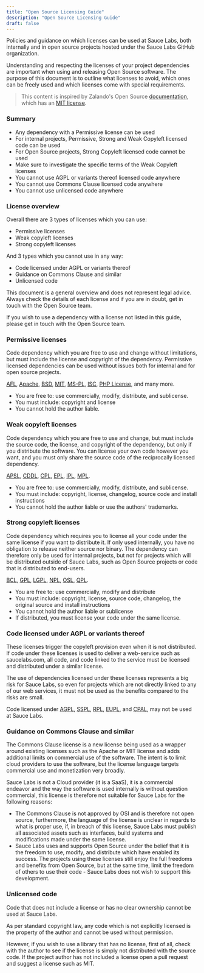 ```yaml
---
title: "Open Source Licensing Guide"
description: "Open Source Licensing Guide"
draft: false
---
```


Policies and guidance on which licenses can be used at Sauce Labs, both internally and in open source projects hosted under the Sauce Labs GitHub organization.

Understanding and respecting the licenses of your project dependencies are important when using and releasing Open Source software. The purpose of this document is to outline what licenses to avoid, which ones can be freely used and which licenses come with special requirements.

> This content is inspired by Zalando's Open Source [documentation](https://opensource.zalando.com/docs), which has an [MIT license](https://github.com/zalando/zalando.github.io/blob/master/LICENSE).

### Summary

- Any dependency with a Permissive license can be used
- For internal projects, Permissive, Strong and Weak Copyleft licensed code can be used
- For Open Source projects, Strong Copyleft licensed code cannot be used
- Make sure to investigate the specific terms of the Weak Copyleft licenses
- You cannot use AGPL or variants thereof licensed code anywhere
- You cannot use Commons Clause licensed code anywhere
- You cannot use unlicensed code anywhere

### License overview
Overall there are 3 types of licenses which you can use:

- Permissive licenses
- Weak copyleft licenses
- Strong copyleft licenses

And 3 types which you cannot use in any way:

- Code licensed under AGPL or variants thereof
- Guidance on Commons Clause and similar
- Unlicensed code

This document is a general overview and does not represent legal advice. Always check the details of each license and if you are in doubt, get in touch with the Open Source team.

If you wish to use a dependency with a license not listed in this guide, please get in touch with the Open Source team.

### Permissive licenses
Code dependency which you are free to use and change without limitations, but must include the license and copyright of the dependency. Permissive licensed dependencies can be used without issues both for internal and for open source projects.

[AFL](https://tldrlegal.com/l/afl3), [Apache](https://tldrlegal.com/l/apache2), [BSD](https://tldrlegal.com/l/bsd3), [MIT](https://tldrlegal.com/l/mit), [MS-PL](https://tldrlegal.com/l/mspl), [ISC](https://tldrlegal.com/l/isc), [PHP License](https://tldrlegal.com/license/the-php-license-3.0.1), and many more.

- You are free to: use commercially, modify, distribute, and sublicense.
- You must include: copyright and license
- You cannot hold the author liable.

### Weak copyleft licenses
Code dependency which you are free to use and change, but must include the source code, the license, and copyright of the dependency, but only if you distribute the software. You can license your own code however you want, and you must only share the source code of the reciprocally licensed dependency.

[APSL](https://tldrlegal.com/l/aspl2), [CDDL](https://tldrlegal.com/l/cddl), [CPL](https://tldrlegal.com/license/common-public-license-1.0-(cpl-1.0)), [EPL](https://tldrlegal.com/l/epl), [IPL](https://tldrlegal.com/l/ipl), [MPL](https://tldrlegal.com/l/mpl-2.0).

- You are free to: use commercially, modify, distribute, and sublicense.
- You must include: copyright, license, changelog, source code and install instructions
- You cannot hold the author liable or use the authors' trademarks.

### Strong copyleft licenses
Code dependency which requires you to license all your code under the same license if you want to distribute it. If only used internally, you have no obligation to release neither source nor binary. The dependency can therefore only be used for internal projects, but not for projects which will be distributed outside of Sauce Labs, such as Open Source projects or code that is distributed to end-users.

[BCL](https://www.oracle.com/downloads/licenses/binary-code-license.html), [GPL](https://tldrlegal.com/l/gpl-3.0), [LGPL](https://tldrlegal.com/l/lgpl-3.0), [NPL](https://tldrlegal.com/license/netscape-public-license-v1.1-(npl-1.1)), [OSL](https://tldrlegal.com/license/open-software-license-2.1-(osl-2.1)), [QPL](https://tldrlegal.com/license/q-public-license-1.0-(qpl-1.0)).

- You are free to: use commercially, modify and distribute
- You must include: copyright, license, source code, changelog, the original source and install instructions
- You cannot hold the author liable or sublicense
- If distributed, you must license your code under the same license.

### Code licensed under AGPL or variants thereof
These licenses trigger the copyleft provision even when it is not distributed. If code under these licenses is used to deliver a web-service such as saucelabs.com, all code, and code linked to the service must be licensed and distributed under a similar license.

The use of dependencies licensed under these licenses represents a big risk for Sauce Labs, so even for projects which are not directly linked to any of our web services, it must not be used as the benefits compared to the risks are small.

Code licensed under [AGPL](https://tldrlegal.com/l/agpl3), [SSPL](https://www.mongodb.com/licensing/server-side-public-license), [RPL](https://tldrlegal.com/license/reciprocal-public-license-1.5-(rpl-1.5)), [EUPL](https://spdx.org/licenses/EUPL-1.2.html), and [CPAL](https://tldrlegal.com/license/common-public-attribution-license-version-1.0-(cpal-1.0)), may not be used at Sauce Labs.

### Guidance on Commons Clause and similar
The Commons Clause license is a new license being used as a wrapper around existing licenses such as the Apache or MIT license and adds additional limits on commercial use of the software. The intent is to limit cloud providers to use the software, but the license language targets commercial use and monetization very broadly.

Sauce Labs is not a Cloud provider (it is a SaaS), it is a commercial endeavor and the way the software is used internally is without question commercial, this license is therefore not suitable for Sauce Labs for the following reasons:

- The Commons Clause is not approved by OSI and is therefore not open source, furthermore, the language of the license is unclear in regards to what is proper use, if, in breach of this license, Sauce Labs must publish all associated assets such as interfaces, build systems and modifications made under the same license.
- Sauce Labs uses and supports Open Source under the belief that it is the freedom to use, modify, and distribute which have enabled its success. The projects using these licenses still enjoy the full freedoms and benefits from Open Source, but at the same time, limit the freedom of others to use their code - Sauce Labs does not wish to support this development.

### Unlicensed code
Code that does not include a license or has no clear ownership cannot be used at Sauce Labs.

As per standard copyright law, any code which is not explicitly licensed is the property of the author and cannot be used without permission.

However, if you wish to use a library that has no license, first of all, check with the author to see if the license is simply not distributed with the source code. If the project author has not included a license open a pull request and suggest a license such as MIT.

